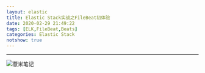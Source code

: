 ```yaml
---
layout: elastic
title: Elastic Stack实战之FileBeat初体验
date: 2020-02-29 21:49:22
tags: [ELK,FileBeat,Beats]
categories: Elastic Stack
notshow: true
---
```



---
![薏米笔记](https://eelve.com/upload/2019/8/eblog-b269767ff45b4e01a1c380e38898c1c0.png)
